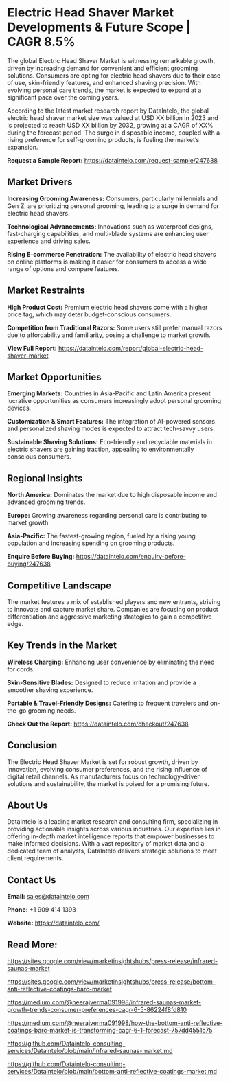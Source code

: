# Electric Head Shaver Market Developments & Future Scope | CAGR 8.5%

The global Electric Head Shaver Market is witnessing remarkable growth, driven by increasing demand for convenient and efficient grooming solutions. Consumers are opting for electric head shavers due to their ease of use, skin-friendly features, and enhanced shaving precision. With evolving personal care trends, the market is expected to expand at a significant pace over the coming years.

According to the latest market research report by DataIntelo, the global electric head shaver market size was valued at USD XX billion in 2023 and is projected to reach USD XX billion by 2032, growing at a CAGR of XX% during the forecast period. The surge in disposable income, coupled with a rising preference for self-grooming products, is fueling the market’s expansion.

**Request a Sample Report:** https://dataintelo.com/request-sample/247638

## Market Drivers

**Increasing Grooming Awareness:** Consumers, particularly millennials and Gen Z, are prioritizing personal grooming, leading to a surge in demand for electric head shavers.

**Technological Advancements:** Innovations such as waterproof designs, fast-charging capabilities, and multi-blade systems are enhancing user experience and driving sales.

**Rising E-commerce Penetration:** The availability of electric head shavers on online platforms is making it easier for consumers to access a wide range of options and compare features.

## Market Restraints

**High Product Cost:** Premium electric head shavers come with a higher price tag, which may deter budget-conscious consumers.

**Competition from Traditional Razors:** Some users still prefer manual razors due to affordability and familiarity, posing a challenge to market growth.

**View Full Report:** https://dataintelo.com/report/global-electric-head-shaver-market

## Market Opportunities

**Emerging Markets:** Countries in Asia-Pacific and Latin America present lucrative opportunities as consumers increasingly adopt personal grooming devices.

**Customization & Smart Features:** The integration of AI-powered sensors and personalized shaving modes is expected to attract tech-savvy users.

**Sustainable Shaving Solutions:** Eco-friendly and recyclable materials in electric shavers are gaining traction, appealing to environmentally conscious consumers.

## Regional Insights

**North America:** Dominates the market due to high disposable income and advanced grooming trends.

**Europe:** Growing awareness regarding personal care is contributing to market growth.

**Asia-Pacific:** The fastest-growing region, fueled by a rising young population and increasing spending on grooming products.

**Enquire Before Buying:** https://dataintelo.com/enquiry-before-buying/247638

## Competitive Landscape

The market features a mix of established players and new entrants, striving to innovate and capture market share. Companies are focusing on product differentiation and aggressive marketing strategies to gain a competitive edge.

## Key Trends in the Market

**Wireless Charging:** Enhancing user convenience by eliminating the need for cords.

**Skin-Sensitive Blades:** Designed to reduce irritation and provide a smoother shaving experience.

**Portable & Travel-Friendly Designs:** Catering to frequent travelers and on-the-go grooming needs.

**Check Out the Report:** https://dataintelo.com/checkout/247638

## Conclusion

The Electric Head Shaver Market is set for robust growth, driven by innovation, evolving consumer preferences, and the rising influence of digital retail channels. As manufacturers focus on technology-driven solutions and sustainability, the market is poised for a promising future.

## About Us

DataIntelo is a leading market research and consulting firm, specializing in providing actionable insights across various industries. Our expertise lies in offering in-depth market intelligence reports that empower businesses to make informed decisions. With a vast repository of market data and a dedicated team of analysts, DataIntelo delivers strategic solutions to meet client requirements.

## Contact Us

**Email:** sales@dataintelo.com

**Phone:** +1 909 414 1393

**Website:** https://dataintelo.com/

## Read More:

https://sites.google.com/view/marketinsightshubs/press-release/infrared-saunas-market

https://sites.google.com/view/marketinsightshubs/press-release/bottom-anti-reflective-coatings-barc-market

https://medium.com/@neerajverma091998/infrared-saunas-market-growth-trends-consumer-preferences-cagr-6-5-86224f8fd810

https://medium.com/@neerajverma091998/how-the-bottom-anti-reflective-coatings-barc-market-is-transforming-cagr-6-1-forecast-757dd4551c75

https://github.com/Dataintelo-consulting-services/Dataintelo/blob/main/infrared-saunas-market.md

https://github.com/Dataintelo-consulting-services/Dataintelo/blob/main/bottom-anti-reflective-coatings-market.md

